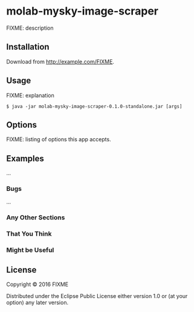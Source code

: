 # molab-mysky-image-scraper

FIXME: description

## Installation

Download from http://example.com/FIXME.

## Usage

FIXME: explanation

    $ java -jar molab-mysky-image-scraper-0.1.0-standalone.jar [args]

## Options

FIXME: listing of options this app accepts.

## Examples

...

### Bugs

...

### Any Other Sections
### That You Think
### Might be Useful

## License

Copyright © 2016 FIXME

Distributed under the Eclipse Public License either version 1.0 or (at
your option) any later version.
